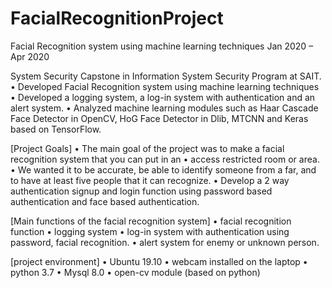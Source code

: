 # FacialRecognitionProject

Facial Recognition system using machine learning techniques
Jan 2020 – Apr 2020

System Security Capstone in Information System Security Program at SAIT.
• Developed Facial Recognition system using machine learning techniques
• Developed a logging system, a log-in system with authentication and an alert system.
• Analyzed machine learning modules such as Haar Cascade Face Detector in OpenCV, HoG Face Detector in Dlib, MTCNN and Keras based on TensorFlow.

[Project Goals]
• The main goal of the project was to make a facial recognition system that you can put in an • access restricted room or area.
• We wanted it to be accurate, be able to identify someone from a far, and to have at least five people that it can recognize.
• Develop a 2 way authentication signup and login function using password based authentication and face based authentication.

[Main functions of the facial recognition system]
• facial recognition function
• logging system
• log-in system with authentication using password, facial recognition.
• alert system for enemy or unknown person.

[project environment]
• Ubuntu 19.10
• webcam installed on the laptop
• python 3.7
• Mysql 8.0
• open-cv module (based on python)
